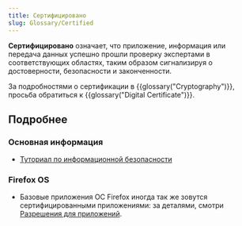 ```yaml
---
title: Сертифицировано
slug: Glossary/Certified
---
```


**Сертифицировано** означает, что приложение, информация или передача данных успешно прошли проверку экспертами в соответствующих областях, таким образом сигнализируя о достоверности, безопасности и законченности.

За подробностями о сертификации в {{glossary("Cryptography")}}, просьба обратиться к {{glossary("Digital Certificate")}}.

## Подробнее

### Основная информация

- [Туториал по информационной безопасности](/ru/docs/Web/Security/Information_Security_Basics)

### Firefox OS

- Базовые приложения ОС Firefox иногда так же зовутся сертифицированными приложениями: за деталями, смотри [Разрешения для приложений](/ru/docs/Archive/B2G_OS/Firefox_OS_apps/App_permissions).
